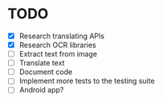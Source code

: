TODO
====

- [x] Research translating APIs
- [x] Research OCR libraries
- [ ] Extract text from image
- [ ] Translate text
- [ ] Document code
- [ ] Implement more tests to the testing suite
- [ ] Android app?
